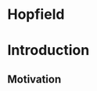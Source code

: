 # Hopfield     
<!--
[![Documentation Status](https://readthedocs.org/projects/simpleble/badge/?version=latest)](http://simpleble.readthedocs.io/en/latest/?badge=latest)
A high-level OO Python interface to Bluetooth LE on Linux environments. Read the full docs on [ReadTheDocs](http://simpleble.readthedocs.io).
-->

Introduction
============

Motivation
---------- 

